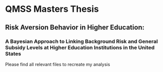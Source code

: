 # QMSS Masters Thesis
## Risk Aversion Behavior in Higher Education:
### A Bayesian Approach to Linking Background Risk and General Subsidy Levels at Higher Education Institutions in the United States

Please find all relevant files to recreate my analysis
